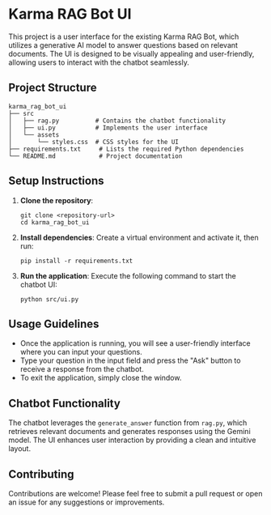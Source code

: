 # Karma RAG Bot UI

This project is a user interface for the existing Karma RAG Bot, which utilizes a generative AI model to answer questions based on relevant documents. The UI is designed to be visually appealing and user-friendly, allowing users to interact with the chatbot seamlessly.

## Project Structure

```
karma_rag_bot_ui
├── src
│   ├── rag.py          # Contains the chatbot functionality
│   ├── ui.py           # Implements the user interface
│   └── assets
│       └── styles.css  # CSS styles for the UI
├── requirements.txt     # Lists the required Python dependencies
└── README.md            # Project documentation
```

## Setup Instructions

1. **Clone the repository**:
   ```
   git clone <repository-url>
   cd karma_rag_bot_ui
   ```

2. **Install dependencies**:
   Create a virtual environment and activate it, then run:
   ```
   pip install -r requirements.txt
   ```

3. **Run the application**:
   Execute the following command to start the chatbot UI:
   ```
   python src/ui.py
   ```

## Usage Guidelines

- Once the application is running, you will see a user-friendly interface where you can input your questions.
- Type your question in the input field and press the "Ask" button to receive a response from the chatbot.
- To exit the application, simply close the window.

## Chatbot Functionality

The chatbot leverages the `generate_answer` function from `rag.py`, which retrieves relevant documents and generates responses using the Gemini model. The UI enhances user interaction by providing a clean and intuitive layout.

## Contributing

Contributions are welcome! Please feel free to submit a pull request or open an issue for any suggestions or improvements.